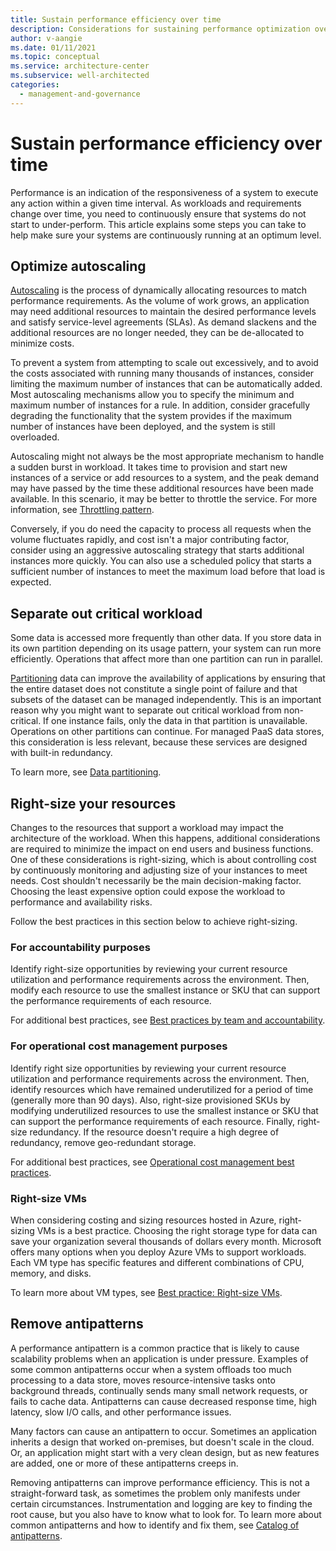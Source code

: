 ```yaml
---
title: Sustain performance efficiency over time
description: Considerations for sustaining performance optimization over time
author: v-aangie
ms.date: 01/11/2021
ms.topic: conceptual
ms.service: architecture-center
ms.subservice: well-architected
categories:
  - management-and-governance   
---
```


# Sustain performance efficiency over time

Performance is an indication of the responsiveness of a system to execute any action within a given time interval. As workloads and requirements change over time, you need to continuously ensure that systems do not start to under-perform. This article explains some steps you can take to help make sure your systems are continuously running at an optimum level.

## Optimize autoscaling

[Autoscaling](./design-scale.md#use-autoscaling-to-manage-load-increases-and-decreases) is the process of dynamically allocating resources to match performance requirements. As the volume of work grows, an application may need additional resources to maintain the desired performance levels and satisfy service-level agreements (SLAs). As demand slackens and the additional resources are no longer needed, they can be de-allocated to minimize costs.

To prevent a system from attempting to scale out excessively, and to avoid the costs associated with running many thousands of instances, consider limiting the maximum number of instances that can be automatically added. Most autoscaling mechanisms allow you to specify the minimum and maximum number of instances for a rule. In addition, consider gracefully degrading the functionality that the system provides if the maximum number of instances have been deployed, and the system is still overloaded.

Autoscaling might not always be the most appropriate mechanism to handle a sudden burst in workload. It takes time to provision and start new instances of a service or add resources to a system, and the peak demand may have passed by the time these additional resources have been made available. In this scenario, it may be better to throttle the service. For more information, see [Throttling pattern](../../patterns/throttling.md).

Conversely, if you do need the capacity to process all requests when the volume fluctuates rapidly, and cost isn't a major contributing factor, consider using an aggressive autoscaling strategy that starts additional instances more quickly. You can also use a scheduled policy that starts a sufficient number of instances to meet the maximum load before that load is expected.

## Separate out critical workload

Some data is accessed more frequently than other data. If you store data in its own partition depending on its usage pattern, your system can run more efficiently. Operations that affect more than one partition can run in parallel.

[Partitioning](./optimize-partition.md) data can improve the availability of applications by ensuring that the entire dataset does not constitute a single point of failure and that subsets of the dataset can be managed independently. This is an important reason why you might want to separate out critical workload from non-critical. If one instance fails, only the data in that partition is unavailable. Operations on other partitions can continue. For managed PaaS data stores, this consideration is less relevant, because these services are designed with built-in redundancy.

To learn more, see [Data partitioning](../../best-practices/data-partitioning.md).

## Right-size your resources

Changes to the resources that support a workload may impact the architecture of the workload. When this happens, additional considerations are required to minimize the impact on end users and business functions. One of these considerations is right-sizing, which is about controlling cost by continuously monitoring and adjusting size of your instances to meet needs. Cost shouldn't necessarily be the main decision-making factor. Choosing the least expensive option could expose the workload to performance and availability risks.

Follow the best practices in this section below to achieve right-sizing.

### For accountability purposes

Identify right-size opportunities by reviewing your current resource utilization and performance requirements across the environment. Then, modify each resource to use the smallest instance or SKU that can support the performance requirements of each resource.

For additional best practices, see [Best practices by team and accountability](/azure/cloud-adoption-framework/govern/cost-management/best-practices#best-practices-by-team-and-accountability).

### For operational cost management purposes

Identify right size opportunities by reviewing your current resource utilization and performance requirements across the environment. Then, identify resources which have remained underutilized for a period of time (generally more than 90 days). Also, right-size provisioned SKUs by modifying underutilized resources to use the smallest instance or SKU that can support the performance requirements of each resource. Finally, right-size redundancy. If the resource doesn't require a high degree of redundancy, remove geo-redundant storage.

For additional best practices, see [Operational cost management best practices](/azure/cloud-adoption-framework/govern/cost-management/best-practices#operational-cost-management-best-practices).

### Right-size VMs

When considering costing and sizing resources hosted in Azure, right-sizing VMs is a best practice. Choosing the right storage type for data can save your organization several thousands of dollars every month. Microsoft offers many options when you deploy Azure VMs to support workloads. Each VM type has specific features and different combinations of CPU, memory, and disks.

To learn more about VM types, see [Best practice: Right-size VMs](/azure/cloud-adoption-framework/govern/cost-management/best-practices#best-practice-right-size-vms).

## Remove antipatterns

A performance antipattern is a common practice that is likely to cause scalability problems when an application is under pressure. Examples of some common antipatterns occur when a system offloads too much processing to a data store, moves resource-intensive tasks onto background threads, continually sends many small network requests, or fails to cache data. Antipatterns can cause decreased response time, high latency, slow I/O calls, and other performance issues.

Many factors can cause an antipattern to occur. Sometimes an application inherits a design that worked on-premises, but doesn't scale in the cloud. Or, an application might start with a very clean design, but as new features are added, one or more of these antipatterns creeps in.

Removing antipatterns can improve performance efficiency. This is not a straight-forward task, as sometimes the problem only manifests under certain circumstances. Instrumentation and logging are key to finding the root cause, but you also have to know what to look for. To learn more about common antipatterns and how to identify and fix them, see [Catalog of antipatterns](../../antipatterns/index.md#catalog-of-antipatterns).